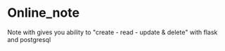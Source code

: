 # Online_note
Note with gives you ability to "create - read - update &amp; delete" with flask and postgresql
